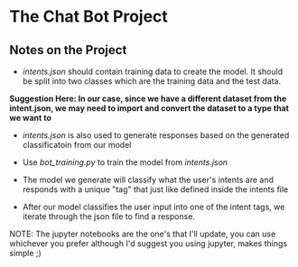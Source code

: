 # The Chat Bot Project

## Notes on the Project

* *intents.json* should contain training data to create the model. It should be split into two classes which are the training data and the test data.

__Suggestion Here: In our case, since we have a different dataset from the intent.json, we may need to import and convert the dataset to a type that we want to__

* *intents.json* is also used to generate responses based on the generated classificatoin from our model

* Use *bot_training.py* to train the model from *intents.json*

* The model we generate will classify what the user's intents are and responds with a unique "tag" that just like defined inside the intents file

* After our model classifies the user input into one of the intent tags, we iterate through the json file to find a response.


NOTE: The jupyter notebooks are the one's that I'll update, you can use whichever you prefer although I'd suggest you using jupyter, makes things simple ;)
